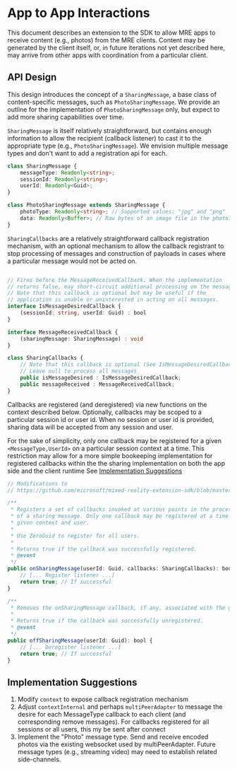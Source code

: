 App to App Interactions
===========

This document describes an extension to the SDK to allow MRE apps to receive content (e.g., photos) from the MRE clients. Content may be generated by the client itself, or, in future iterations not yet described here, may arrive from other apps with coordination from a particular client.

## API Design
This design introduces the concept of a `SharingMessage`, a base class of content-specific messages, such as `PhotoSharingMessage`. We provide an outline for the implementation of `PhotoSharingMessage` only, but expect to add more sharing capabilities over time.

`SharingMessage` is itself relatively straightforward, but contains enough information to allow the recipient (callback listener) to cast it to the appropriate type (e.g., `PhotoSharingMessage`). We envision multiple message types and don't want to add a registration api for each.

```ts
class SharingMessage {
    messageType: Readonly<string>;
    sessionId: Readonly<string>;
    userId: Readonly<Guid>;
}

class PhotoSharingMessage extends SharingMessage {
    photoType: Readonly<string>; // Supported values: "jpg" and "png"
    data: Readonly<Buffer>; // Raw bytes of an image file in the photoType format above
}
```

`SharingCallbacks` are a relatively straightforward callback registration mechanism, with an optional mechanism to allow the callback registrant to stop processing of messages and construction of payloads in cases where a particular message would not be acted on.

```ts

// Fires before the MessageReceivedCallback. When the implementation
// returns false, may short-circuit additional processing on the message.
// Note that this callback is optional but may be useful if the
// application is unable or uninterested in acting on all messages.
interface IsMessageDesiredCallback { 
    (sessionId: string, userId: Guid) : bool
}

interface MessageReceivedCallback {
    (sharingMessage: SharingMessage) : void
}

class SharingCallbacks {
    // Note that this callback is optional (See IsMessageDesiredCallback).
    // Leave null to process all messages 
    public isMessageDesired : IsMessageDesiredCallback;
    public messageReceived : MessageReceivedCallback;
}
```

Callbacks are registered (and deregistered) via new functions on the context described below. Optionally, callbacks may be scoped to a particular session id or user id. When no session or user id is provided, sharing data will be accepted from any session and user.

For the sake of simplicity, only one callback may be registered for a given ```<MessageType,UserId>``` on a particular session context at a time. This restriction may allow for a more simple bookeeping implementation for registered callbacks within the the sharing implementation on both the app side and the client runtime See [Implementation Suggestions](#Implementation-Suggestions)

```ts
// Modifications to
// https://github.com/microsoft/mixed-reality-extension-sdk/blob/master/packages/sdk/src/core/context.ts

/**
 * Registers a set of callbacks invoked at various points in the processing
 * of a sharing message. Only one callback may be registered at a time for a 
 * given context and user.
 * 
 * Use ZeroGuid to register for all users.
 * 
 * Returns true if the callback was successfully registered.
 * @event
 */
public onSharingMessage(userId: Guid, callbacks: SharingCallbacks): bool {
    // [... Register listener ...]
    return true; // If successful
}

/**
 * Removes the onSharingMessage callback, if any, associated with the given user from the context.
 * 
 * Returns true if the callback was successfully unregistered.
 * @event
 */
public offSharingMessage(userId: Guid): bool {
    // [... Deregister listener ...]
    return true; // If successful
}
```

## Implementation Suggestions

1. Modify `context` to expose callback registration mechanism
2. Adjust `contextInternal` and perhaps `multiPeerAdapter` to message the desire for each MessageType callback to each client (and corresponding remove messages). For callbacks registered for all sessions or all users, this my be sent after connect
3. Implement the "Photo" message type. Send and receive encoded photos via the existing websocket used by multiPeerAdapter. Future message types (e.g., streaming video) may need to establish related side-channels.
